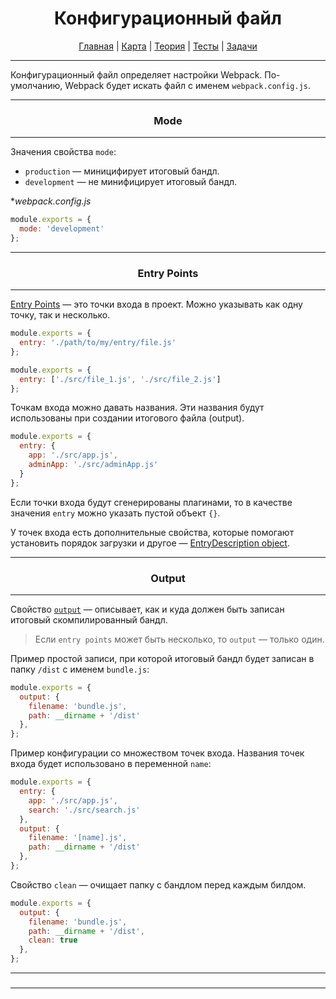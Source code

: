 <div align="center">

# Конфигурационный файл

[Главная](https://github.com/dollaween/junior-roadmap/)
|
[Карта](/roadmap/README.md)
|
[Теория](/theory/README.md)
|
[Тесты](/tests/README.md)
|
[Задачи](/tasks/README.md)

</div>

---

Конфигурационный файл определяет настройки Webpack. По-умолчанию, Webpack будет искать файл с именем `webpack.config.js`.

---

<div align="center">

### Mode

</div>

---

Значения свойства `mode`:
- `production` — миницифирует итоговый бандл.
- `development` — не минифицирует итоговый бандл.

**webpack.config.js*
```js
module.exports = {
  mode: 'development'
};
```

---

<div align="center">

### Entry Points

</div>

---

[Entry Points](https://webpack.js.org/concepts/entry-points/) — это точки входа в проект. Можно указывать как одну точку, так и несколько.

```js
module.exports = {
  entry: './path/to/my/entry/file.js'
};
```

```js
module.exports = {
  entry: ['./src/file_1.js', './src/file_2.js']
};
```

Точкам входа можно давать названия. Эти названия будут использованы при создании итогового файла (output).

```js
module.exports = {
  entry: {
    app: './src/app.js',
    adminApp: './src/adminApp.js'
  }
};
```

Если точки входа будут сгенерированы плагинами, то в качестве значения `entry` можно указать пустой объект `{}`.

У точек входа есть дополнительные свойства, которые помогают установить порядок загрузки и другое — [EntryDescription object](https://webpack.js.org/concepts/entry-points/#entrydescription-object).

---

<div align="center">

### Output

</div>

---

Свойство [`output`](https://webpack.js.org/concepts/output/) — описывает, как и куда должен быть записан итоговый скомпилированный бандл.

> Если `entry points` может быть несколько, то `output` — только один.

Пример простой записи, при которой итоговый бандл будет записан в папку `/dist` с именем `bundle.js`:
```js
module.exports = {
  output: {
    filename: 'bundle.js',
    path: __dirname + '/dist'
  },
};
```

Пример конфигурации со множеством точек входа. Названия точек входа будет использовано в переменной `name`:
```js
module.exports = {
  entry: {
    app: './src/app.js',
    search: './src/search.js'
  },
  output: {
    filename: '[name].js',
    path: __dirname + '/dist'
  },
};
```

Свойство `clean` — очищает папку с бандлом перед каждым билдом.
```js
module.exports = {
  output: {
    filename: 'bundle.js',
    path: __dirname + '/dist',
    clean: true
  },
};
```

---

<div align="center">

### 

</div>

---


